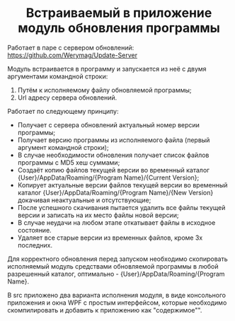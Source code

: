 <h1 align="center">Встраиваемый в приложение модуль обновления программы</h1>

Работает в паре с сервером обновлений: https://github.com/Werymag/Update-Server

Модуль встраивается в программу и запускается из неё с двумя аргументами командной строки:
   1. Путём к исполняемому файлу обновляемой программы;
   2. Url адресу сервера обновлений.

Работает по следующему принципу:
   - Получает с сервера обновлений актуальный номер версии программы;
   - Получает версию программы из исполняемого файла (первый аргумент командной строки);
   - В случае необходимости обновления получает список файлов программы с MD5 хеш суммами;
   - Создаёт копию файлов текущей версии во временный каталог {User}/AppData/Roaming/{Program Name}/{Current Version};
   - Копирует актуальные версии файлов текущей версии во временный каталог {User}/AppData/Roaming/{Program Name}/{New Version} докачивая неактуальные и отсутствующие;
   - После успешного скачивания пытается удалить все файлы текущей версии и записать на их место файлы новой версии;
   - В случае неудачи на любом этапе откатывает файлы в исходное состояние.
   - Удаляет все старые версии из временных файлов, кроме 3х последних.


Для корректного обновления перед запуском необходимо скопировать исполняемый модуль средствами обновляемой программы в любой разрешенный каталог, оптимально - {User}/AppData/Roaming/{Program Name}.


В src приложено два варианта исполнения модуля, в виде консольного приложения и окна WPF с простым интерфейсом, которые необходимо скомпилировать и добавить к приложению как "содержимое"".
